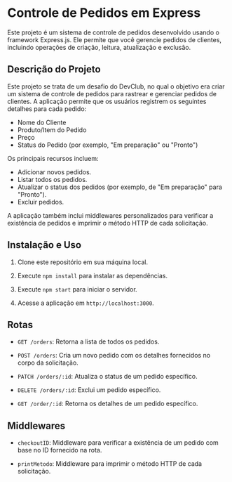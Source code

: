 # Controle de Pedidos em Express

Este projeto é um sistema de controle de pedidos desenvolvido usando o framework Express.js. Ele permite que você gerencie pedidos de clientes, incluindo operações de criação, leitura, atualização e exclusão.

## Descrição do Projeto

Este projeto se trata de um desafio do DevClub, no qual o objetivo era criar um sistema de controle de pedidos para rastrear e gerenciar pedidos de clientes. A aplicação permite que os usuários registrem os seguintes detalhes para cada pedido:

- Nome do Cliente
- Produto/Item do Pedido
- Preço
- Status do Pedido (por exemplo, "Em preparação" ou "Pronto")

Os principais recursos incluem:

- Adicionar novos pedidos.
- Listar todos os pedidos.
- Atualizar o status dos pedidos (por exemplo, de "Em preparação" para "Pronto").
- Excluir pedidos.

A aplicação também inclui middlewares personalizados para verificar a existência de pedidos e imprimir o método HTTP de cada solicitação.

## Instalação e Uso

1. Clone este repositório em sua máquina local.

2. Execute `npm install` para instalar as dependências.

3. Execute `npm start` para iniciar o servidor.

4. Acesse a aplicação em `http://localhost:3000`.

## Rotas

- `GET /orders`: Retorna a lista de todos os pedidos.

- `POST /orders`: Cria um novo pedido com os detalhes fornecidos no corpo da solicitação.

- `PATCH /orders/:id`: Atualiza o status de um pedido específico.

- `DELETE /orders/:id`: Exclui um pedido específico.

- `GET /order/:id`: Retorna os detalhes de um pedido específico.

## Middlewares

- `checkoutID`: Middleware para verificar a existência de um pedido com base no ID fornecido na rota.

- `printMetodo`: Middleware para imprimir o método HTTP de cada solicitação.
